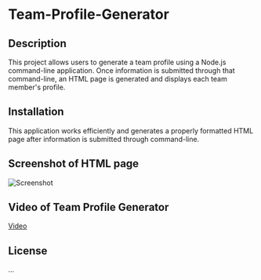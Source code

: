 # Team-Profile-Generator

## Description

This project allows users to generate a team profile using a Node.js command-line application. Once information is submitted through that command-line, an HTML page is generated and displays each team member's profile.

## Installation

This application works efficiently and generates a properly formatted HTML page after information is submitted through command-line.

## Screenshot of HTML page

![Screenshot](https://user-images.githubusercontent.com/75143471/112498999-49c6f400-8d44-11eb-8293-40180bf64ab5.png)

## Video of Team Profile Generator

[Video](https://drive.google.com/file/d/1tRaLEayikd_hLwKJG6uBqv3jEr-xyKUv/preview)

## License

...
